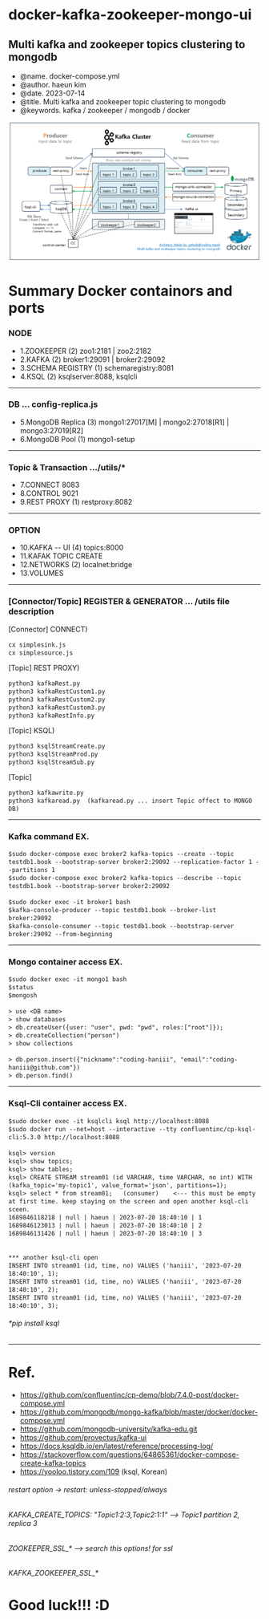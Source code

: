 # docker-kafka-zookeeper-mongo-ui
Multi kafka and zookeeper topics clustering to mongodb
----------------------------------------------------------------------------
 - @name.   docker-compose.yml
 - @author. haeun kim
 - @date.   2023-07-14
 - @title.  Multi kafka and zookeeper topic clustering to mongodb
 - @keywords.  kafka / zookeeper / mongodb / docker


![캡처](/arch-docker-kafka-zookeeper-mongo-ui.png)
 
# Summary Docker containors and ports
### NODE

- 1.ZOOKEEPER         (2) zoo1:2181 | zoo2:2182 
- 2.KAFKA             (2) broker1:29091  |  broker2:29092     
- 3.SCHEMA REGISTRY   (1) schemaregistry:8081
- 4.KSQL              (2) ksqlserver:8088, ksqlcli  
---------------------------------------------------------------------------
### DB                    ... config-replica.js

- 5.MongoDB Replica   (3) mongo1:27017[M] | mongo2:27018[R1] | mongo3:27019[R2]     
- 6.MongoDB Pool      (1) mongo1-setup
---------------------------------------------------------------------------
### Topic & Transaction   .../utils/*  

- 7.CONNECT               8083
- 8.CONTROL               9021
- 9.REST PROXY        (1) restproxy:8082
---------------------------------------------------------------------------
### OPTION

- 10.KAFKA -- UI      (4) topics:8000
- 11.KAFAK TOPIC CREATE
- 12.NETWORKS         (2) localnet:bridge
- 13.VOLUMES
---------------------------------------------------------------------------
### [Connector/Topic] REGISTER & GENERATOR ... /utils file description 

[Connector] CONNECT) 
```
cx simplesink.js
cx simplesource.js
```
[Topic] REST PROXY)  
```
python3 kafkaRest.py
python3 kafkaRestCustom1.py
python3 kafkaRestCustom2.py
python3 kafkaRestCustom3.py
python3 kafkaRestInfo.py
```
[Topic] KSQL) 
```
python3 ksqlStreamCreate.py
python3 ksqlStreamProd.py
python3 ksqlStreamSub.py
```
[Topic] 
```
python3 kafkawrite.py
python3 kafkaread.py  (kafkaread.py ... insert Topic offect to MONGO DB)
```
---------------------------------------------------------------------------
### Kafka command EX. 
```
$sudo docker-compose exec broker2 kafka-topics --create --topic testdb1.book --bootstrap-server broker2:29092 --replication-factor 1 --partitions 1
$sudo docker-compose exec broker2 kafka-topics --describe --topic testdb1.book --bootstrap-server broker2:29092

$sudo docker exec -it broker1 bash
$kafka-console-producer --topic testdb1.book --broker-list broker:29092
$kafka-console-consumer --topic testdb1.book --bootstrap-server broker:29092 --from-beginning
```
---------------------------------------------------------------------------
### Mongo container access EX.
```
$sudo docker exec -it mongo1 bash
$status
$mongosh

> use <DB name>
> show databases
> db.createUser({user: "user", pwd: "pwd", roles:["root"]});
> db.createCollection("person")
> show collections

> db.person.insert({"nickname":"coding-haniii", "email":"coding-haniii@github.com"})
> db.person.find()
```
---------------------------------------------------------------------------
### Ksql-Cli container access EX.
```
$sudo docker exec -it ksqlcli ksql http://localhost:8088
$sudo docker run --net=host --interactive --tty confluentinc/cp-ksql-cli:5.3.0 http://localhost:8088

ksql> version
ksql> show topics;
ksql> show tables;
ksql> CREATE STREAM stream01 (id VARCHAR, time VARCHAR, no int) WITH (kafka_topic='my-topic1', value_format='json', partitions=1);
ksql> select * from stream01;   (consumer)    <--- this must be empty at first time. keep staying on the screen and open another ksql-cli sceen.
1689846118218 | null | haeun | 2023-07-20 18:40:10 | 1
1689846123013 | null | haeun | 2023-07-20 18:40:10 | 2
1689846131426 | null | haeun | 2023-07-20 18:40:10 | 3


*** another ksql-cli open
INSERT INTO stream01 (id, time, no) VALUES ('haniii', '2023-07-20 18:40:10', 1);
INSERT INTO stream01 (id, time, no) VALUES ('haniii', '2023-07-20 18:40:10', 2);
INSERT INTO stream01 (id, time, no) VALUES ('haniii', '2023-07-20 18:40:10', 3);
```
###### *pip install ksql
---------------------------------------------------------------------------
# Ref. 
- https://github.com/confluentinc/cp-demo/blob/7.4.0-post/docker-compose.yml
- https://github.com/mongodb/mongo-kafka/blob/master/docker/docker-compose.yml
- https://github.com/mongodb-university/kafka-edu.git
- https://github.com/provectus/kafka-ui
- https://docs.ksqldb.io/en/latest/reference/processing-log/
- https://stackoverflow.com/questions/64865361/docker-compose-create-kafka-topics
- https://yooloo.tistory.com/109  (ksql, Korean)

###### restart option ->     restart: unless-stopped/always
###### KAFKA_CREATE_TOPICS: "Topic1:2:3,Topic2:1:1"  --> Topic1 partition 2, replica 3 
###### ZOOKEEPER_SSL_* --> search this options! for ssl
###### KAFKA_ZOOKEEPER_SSL_* 

# Good luck!!! :D
